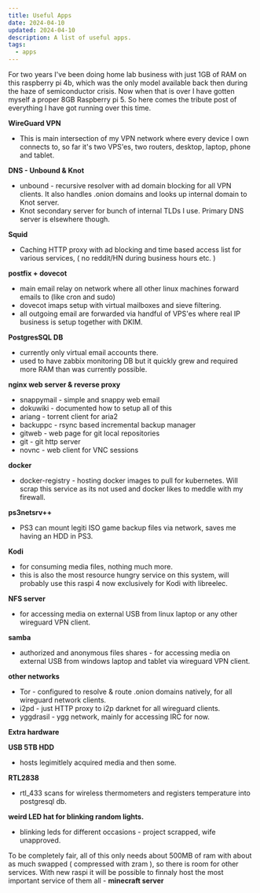 ```yaml
---
title: Useful Apps
date: 2024-04-10
updated: 2024-04-10
description: A list of useful apps.
tags: 
  - apps
---
```

For two years I've been doing home lab business with just 1GB of RAM on this raspberry pi 4b, which was the only model available back then during the haze of semiconductor crisis. Now when that is over I have gotten myself a proper 8GB Raspberry pi 5. So here comes the tribute post of everything I have got running over this time.

**WireGuard VPN**

* This is main intersection of my VPN network where every device I own connects to, so far it's two VPS'es, two routers, desktop, laptop, phone and tablet.

**DNS - Unbound & Knot**

* unbound - recursive resolver with ad domain blocking for all VPN clients. It also handles .onion domains and looks up internal domain to Knot server.
* Knot secondary server for bunch of internal TLDs I use. Primary DNS server is elsewhere though.

**Squid**

* Caching HTTP proxy with ad blocking and time based access list for various services, ( no reddit/HN during business hours etc. )

**postfix + dovecot**

* main email relay on network where all other linux machines forward emails to (like cron and sudo)
* dovecot imaps setup with virtual mailboxes and sieve filtering.
* all outgoing email are forwarded via handful of VPS'es where real IP business is setup together with DKIM.

**PostgresSQL DB**

* currently only virtual email accounts there.
* used to have zabbix monitoring DB but it quickly grew and required more RAM than was currently possible.

**nginx web server & reverse proxy**

* snappymail - simple and snappy web email
* dokuwiki - documented how to setup all of this
* ariang - torrent client for aria2
* backuppc  - rsync based incremental backup manager
* gitweb  - web page for git local repositories
* git - git http server
* novnc - web client for VNC sessions

**docker**

* docker-registry - hosting docker images to pull for kubernetes. Will scrap this service as its not used and docker likes to meddle with my firewall.

**ps3netsrv++**

* PS3 can mount legiti ISO game backup files via network, saves me having an HDD in PS3.

**Kodi**

* for consuming media files, nothing much more.
* this is also the most resource hungry service on this system, will probably use this raspi 4 now exclusively for Kodi with libreelec.

**NFS server**

* for accessing media on external USB from linux laptop or any other wireguard VPN client.

**samba**

* authorized and anonymous files shares - for accessing media on external USB from windows laptop and tablet via wireguard VPN client.

**other networks**

* Tor - configured to resolve & route .onion domains natively, for all wireguard network clients.
* i2pd - just HTTP proxy to i2p darknet for all wireguard clients.
* yggdrasil - ygg network, mainly for accessing IRC for now.

**Extra hardware**

**USB 5TB HDD**

* hosts legimitlely acquired media and then some.

**RTL2838**

* rtl_433 scans for wireless thermometers and registers temperature into postgresql db.

**weird LED hat for blinking random lights.**

* blinking leds for different occasions - project scrapped, wife unapproved.

To be completely fair, all of this only needs about 500MB of ram with about as much swapped ( compressed with zram ), so there is room for other services.
With new raspi it will be possible to finnaly host the most important service of them all - **minecraft server**
